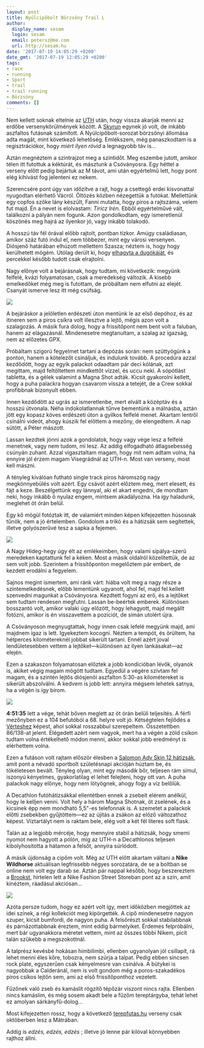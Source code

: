 ```yaml
---
layout: post
title: Nyúlcipőbolt Börzsöny Trail L
author:
  display_name: sesam
  login: sesam
  email: petersz@me.com
  url: http://sesam.hu
date: '2017-07-19 14:05:29 +0200'
date_gmt: '2017-07-19 12:05:29 +0200'
tags:
- race
- running
- Sport
- trail
- trail running
- Börzsöny
comments: []
---
```


Nem kellett soknak eltelnie az [UTH](/2017/06/08/salomon-ultra-trail-hungary) után, hogy vissza akarjak menni az erdőbe versenykörülmények között. A [Skyrun](/2017/06/19/skyrun-dunakanyar) egynek jó volt, de inkább aszfaltos futásnak számított. A Nyúlcipőbolt-sorozat börzsönyi állomása adta magát, mint következő lehetőség. Emlékszem, még panaszkodtam is a regisztrációkor, hogy _miért ilyen rövid_ a legnagyobb táv is…

Aztán megnéztem a szintrajzot meg a szintidőt. Meg eszembe jutott, amikor télen itt futottuk a kéktúrát, és másztunk a Csóványosra. Egy héttel a verseny előtt pedig bejártuk az M távot, ami után egyértelmű lett, hogy pont elég kihívást fog jelenteni ez nekem.

Szerencsére pont úgy van időzítve a rajt, hogy a csettegő erdei kisvonattal nyugodtan elérhető Vácról. Öltözés közben nézegettük a futókat. Mellettünk egy copfos szőke lány készült, Fanni mutatta, hogy piros a rajtszáma, velem fut majd. Én a nevet is elolvastam: _Tiricz Irén_. Ebből egyértelművé vált, találkozni a pályán nem fogunk. Azon gondolkodtam, egy ismeretlenül köszönés meg hajrá az ilyenkor jó, vagy inkább tolakodó.

A hosszú táv fél órával előbb rajtolt, pontban tízkor. Amúgy családiasan, amikor száz futó indul el, nem többezer, mint egy városi versenyen. Diósjenő határában elhúzott mellettem Szasza; néztem is, hogy hogy kerülhetett mögém. Utólag derült ki, hogy [elhagyta a dugókáját](http://www.runnersworld.hu/egyeb/88009-a-megvalosult-remalom), és percekkel később tudott csak elrajtolni.

Nagy előnye volt a bejárásnak, hogy tudtam, mi következik: megyünk felfelé, kvázi folyamatosan, csak a meredekség változik. A kisebb emelkedőket még meg is futottam, de próbáltam nem elfutni az elejét. Csanyát ismerve lesz itt még csúfság.

![](http://sesam.hu/wp-content/uploads/2017/07/20045628_1467126413370114_5760592046459513277_o-1024x683.jpg)

A bejáráskor a jelöletlen erdészeti úton mentünk le az első depóhoz, és az itineren sem a piros csíkra volt illesztve a lejtő, mégis azon volt a szalagozás. A másik fura dolog, hogy a frissítőpont nem bent volt a faluban, hanem az elágazásnál. Mindenesetre megtanultam, a szalag az igazság, nem az előzetes GPX.

Próbáltam szigorú fegyelmet tartani a depózás során: nem szüttyögünk a ponton, hanem a kötelezőt csináljuk, és indulunk tovább. A procedúra azzal kezdődött, hogy az egyik palackot odaadtam pár deci kólának, azt megittam, majd feltöltettem mindkettőt vízzel, és uccu neki. A sópótlást tabletta, és a gélek valamint a Magna Shot adták. Kicsit gyakorolni kellett, hogy a puha palackra hogyan csavarom vissza a tetejét, de a Crew sokkal profibbnak bizonyult ebben.

Innen kezdődött az ugrás az ismeretlenbe, mert elvált a középtáv és a hosszú útvonala. Néha indokolatlannak tűnve bementünk a málnásba, aztán jött egy kopasz köves erdészeti úton a gyilkos felfelé menet. Akartam lentről csinálni videót, ahogy kúszik fel előttem a mezőny, de elengedtem. A nap sütött, a Péter mászott.

Lassan kezdtek jönni azok a gondolatok, hogy vagy vége lesz a felfelé menetnek, vagy nem tudom, mi lesz. Az addig elfogadható átlagsebesség csúnyán zuhant. Azzal vigasztaltam magam, hogy mit nem adtam volna, ha ennyire jól érzem magam Visegrádnál az UTH-n. Most van verseny, most kell mászni.

A tényleg kiválóan futható single track piros háromszög nagy megkönnyebülés volt azért. Egy csávót azért előztem meg, mert elesett, és fájt a keze. Beszélgettünk egy lánnyal, aki el akart engedni, de mondtam neki, hogy inkább ő nyulaz engem, mintsem akadályozna. Ha így haladunk, meglehet öt órán belül.

Egy kő mögül fotóztak itt, de valamiért minden képen kifejezetten húsosnak tűnök, nem a jó értelemben. Gondolom a trikó és a hátizsák sem segítettek, illetve golyószerűvé tesz a sapka a fejemen.

![](http://sesam.hu/wp-content/uploads/2017/07/20023858_1466796346736454_6255041393400568748_o-1024x683.jpg)

A Nagy Hideg-hegy úgy élt az emlékeimben, hogy valami sípálya-szerű meredeken kaptattunk fel a kéken. Most a másik oldalról közelítettük, de az sem volt jobb. Szerintem a frissítőponton megelőztem pár embert, de kezdett erodálni a fegyelem.

Sajnos megint ismertem, ami ránk várt: hiába volt meg a nagy része a szintemelkedésnek, előbb lementünk ugyanott, ahol fel, majd fel kellett szenvedni magunkat a Csóványosra. Kezdtett fogyni az erő, és a lejtőket sem tudtam rendesen megfutni. Lassan be-beértek emberek. Különösen bosszantó volt, amikor valaki úgy előzött, hogy lehagyott, majd megállt fotózni, amikor is én visszavettem a pozíciót, de simán utolért újra.

A Csóványoson megnyugtattak, hogy innen csak lefelé megyünk majd, ami majdnem igaz is lett. Igyekeztem kocogni. Néztem a tempót, és örültem, ha hétperces kilométereknél jobbat sikerült tartani. Ennél azért joval lendületesebben vettem a lejtőket—különösen az ilyen lankásakat—az elején.

Ezen a szakaszon folyamatosan előztek a jobb kondícióban lévők, olyanok is, akiket végig magam mögött tudtam. Egyedül a végére szívtam fel magam, és a szintén lejtős diósjenői aszfalton 5:30-as kilométereket is sikerült abszolválni. A kedvem is jobb lett: annyira mégsem lehetek satnya, ha a végén is így bírom.

![](http://sesam.hu/wp-content/uploads/2017/07/IMG_1270-1024x768.jpg)

**4:51:35** lett a vége, tehát bőven meglett az öt órán belüli teljesítés. A férfi mezőnyben ez a 104 befutóból a 68. helyre volt jó. Kétségtelen fejlődés a [Vérteshez](http://sesam.hu/2017/03/28/vertes-terep-ultramaraton) képest, ahol sokkal rosszabbul szerepeltem. Összetettben 86/138-at jelent. Elégedett azért nem vagyok, mert ha a végén a zöld csíkon tudtam volna értékelhető módon menni, akkor sokkal jobb eredményt is elérhettem volna.

Ezen a futáson volt rajtam először élesben a [Salomon Adv Skin 12 hátizsák](http://www.salomon.com/hu/product/adv-skin-12-set.html?article=392642), amit pont a névadó sportbolt születésnapi akcióján húztam be, és tökéletesen bevált. Tényleg olyan, mint egy második bőr, teljesen rám simul, iszonyú kényelmes, gyakorlatilag el lehet felejteni, hogy ott van. A puha palackok nagy előnye, hogy nem lötyögnek, ahogy fogy a víz belőlük.

A Decathlon futóhátizsákkal ellentétben ennek a zsebeit elérem anélkül, hogy le kelljen venni. Volt hely a három Magna Shotnak, öt zselének, és a kicsinek épp nem mondható 5,5"-es telefonnak is. A szemetet a palackok előtti zsebekben gyűjtöttem—ez az újítás a zsákon az előző változathoz képest. Víztartályt nem is raktam bele, elég volt a két fél literes soft flask.

Talán az a legjobb mércéje, hogy mennyire stabil a hátizsák, hogy smemi nyomot nem hagyott a pólón, míg az UTH-n a Decathlonos teljesen kibolyhosította a hátamon a felsőt, annyira súrlódott.

A másik újdonság a cipőm volt. Még az UTH előtt akartam váltani a **Nike Wildhorse** aktuálisan legfrissebb négyes sorozatára, de se a boltban se online nem volt egy darab se. Aztán pár nappal később, hogy beszereztem a [Brookst](http://sesam.hu/2017/06/12/brooks-caldera/), hirtelen lett a Nike Fashion Street Storeban pont az a szín, amit kinéztem, ráadásul akciósan…

![](http://sesam.hu/wp-content/uploads/2017/07/IMG_1195-1024x768.jpg)

Azóta persze tudom, hogy ez azért volt így, mert időközben megjöttek az idei színek, a régi kollekciót meg kipörgették. A cipő mindenesetre nagyon szuper, kicsit bumfordi, de nagyon puha. A felsőrészt sokkal stabilabbnak és párnázottabbnak éreztem, mint eddig bármelyiket. Érdemes felpróbálni, mert bár ugyanakkora méretet vettem, mint az összes többi Nikem, picit talán szűkebb a megszokottnál.

A talprész kevésbé hokásan himbilimbi, ellenben ugyanolyan jól csillapít, rá lehet menni éles kőre, tobozra, nem szúrja a talpat. Pedig ebben sincsen rock plate, egyszerűen csak kényelmesre van csinálva. A bütykei is nagyobbak a Calderánál, nem is volt gondom még a poros-szakadékos piros csíkos lejtőn sem, ami az első frissítőponthoz vezetett.

Fűzőnek való zseb és kamáslit rögzítő tépőzár viszont nincs rajta. Ellenben nincs kamáslim, és még sosem akadt bele a fűzőm tereptárgyba, tehát lehet ez amolyan sárkányfű-dolog…

Most kifejezetten rossz, hogy a következő [terepfutas.hu](http://terepfutas.hu) verseny csak októberben lesz a Mátrában.

Addig is _edzés, edzés, edzés_ ; illetve jó lenne pár kilóval könnyebben rajthoz állni.
